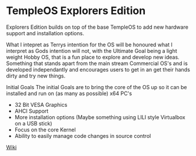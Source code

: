 # TempleOS Explorers Edition

Explorers Edition builds on top of the base TempleOS to add new hardware support and installation options. 

What I intepret as Terrys intention for the OS will be honoured what I interpret as Gods intention will not, with the Ultimate Goal being a light weight Hobby OS, that is a fun place to explore and develop new ideas. Something that stands apart from the main stream Commercial OS's and is developed independantly and encourages users to get in an get their hands dirty and try new things.

Initial Goals
The initial Goals are to bring the core of the OS up so it can be installed and run on (as many as possible) x64 PC's

* 32 Bit VESA Graphics 
* AHCI Support
* More installation options (Maybe something using LILI  style Virtualbox on a USB stick)
* Focus on the core Kernel
* Ability to easily manage code changes in source control

[Wiki](https://github.com/Slapparoo/TempleOS-EE/wiki)
